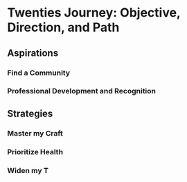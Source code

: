# Twenties Journey: Objective, Direction, and Path

## Aspirations

### Find a Community

### Professional Development and Recognition

## Strategies

### Master my Craft

### Prioritize Health

### Widen my T 




